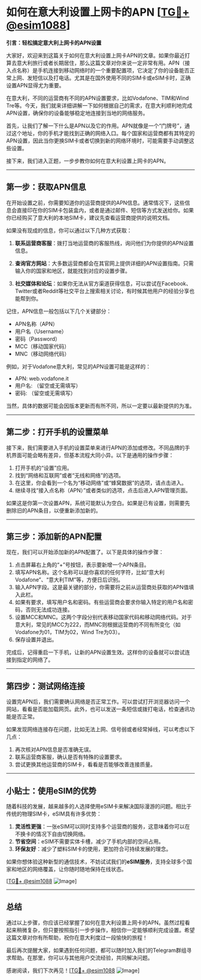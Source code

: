 # 如何在意大利设置上网卡的APN [[TG💪+ @esim1088](https://t.me/s/esim1088)]

**引言：轻松搞定意大利上网卡的APN设置**

大家好，欢迎来到这篇关于如何在意大利设置上网卡APN的文章。如果你最近打算去意大利旅行或者长期居住，那么这篇文章对你来说一定非常有用。APN（接入点名称）是手机连接到移动网络时的一个重要配置项，它决定了你的设备能否正常上网、发短信以及打电话。尤其是在国外使用不同的SIM卡或eSIM卡时，正确设置APN显得尤为重要。

在意大利，不同的运营商有不同的APN设置要求，比如Vodafone、TIM和Wind Tre等。今天，我们就来详细讲解一下如何根据自己的需求，在意大利顺利地完成APN设置，确保你的设备能够稳定地连接到当地的网络服务。

首先，让我们了解一下什么是APN以及它的作用。APN就像是一个“门牌号”，通过这个地址，你的手机才能找到正确的网络入口。每个国家和运营商都有其特定的APN设置，因此当你更换SIM卡或者切换到新的网络环境时，可能需要手动调整这些设置。

接下来，我们进入正题，一步步教你如何在意大利设置上网卡的APN。

---

## 第一步：获取APN信息

在开始设置之前，你需要知道你的运营商提供的APN信息。通常情况下，这些信息会直接印在你的SIM卡包装盒内，或者是通过邮件、短信等方式发送给你。如果你已经购买了意大利的本地SIM卡，建议先查看运营商提供的说明文档。

如果没有现成的信息，你可以通过以下几种方式获取：

1. **联系运营商客服**：拨打当地运营商的客服热线，询问他们为你提供的APN设置信息。
   
2. **查询官方网站**：大多数运营商都会在其官网上提供详细的APN设置指南。只需输入你的国家和地区，就能找到对应的设置步骤。

3. **社交媒体和论坛**：如果你无法从官方渠道获得信息，可以尝试在Facebook、Twitter或者Reddit等社交平台上搜索相关讨论，有时候其他用户的经验分享也能帮到你。

记住，APN信息一般包括以下几个关键部分：
- APN名称（APN）
- 用户名（Username）
- 密码（Password）
- MCC（移动国家代码）
- MNC（移动网络代码）

例如，对于Vodafone意大利，常见的APN设置可能是这样的：
- APN: web.vodafone.it
- 用户名: （留空或无需填写）
- 密码: （留空或无需填写）

当然，具体的数据可能会因版本更新而有所不同，所以一定要以最新提供的为准。

---

## 第二步：打开手机的设置菜单

接下来，我们需要进入手机的设置菜单来进行APN的添加或修改。不同品牌的手机界面可能会略有差异，但基本流程大同小异。以下是通用的操作步骤：

1. 打开手机的“设置”应用。
2. 找到“网络和互联网”或者“无线和网络”的选项。
3. 在这里，你会看到一个名为“移动网络”或“蜂窝数据”的选项，请点击进入。
4. 继续寻找“接入点名称（APN）”或者类似的选项，点击后进入APN管理页面。

如果这是你第一次设置APN，系统可能默认为空白。如果是已有设置，则需要先删除旧的APN条目，以便重新添加新的。

---

## 第三步：添加新的APN配置

现在，我们可以开始添加新的APN配置了。以下是具体的操作步骤：

1. 点击屏幕右上角的“+”号按钮，表示要新增一个APN条目。
2. 填写APN名称。这个名称可以是你喜欢的任何字符，比如“意大利Vodafone”、“意大利TIM”等，方便日后识别。
3. 输入APN字段。这是最关键的部分，你需要将之前从运营商处获取的APN值填入此栏。
4. 如果有要求，填写用户名和密码。有些运营商会要求你输入特定的用户名和密码，否则无法成功连接。
5. 设置MCC和MNC。这两个字段分别代表移动国家代码和移动网络代码。对于意大利，常见的MCC为222，而MNC则根据运营商的不同有所变化（如Vodafone为01，TIM为02，Wind Tre为03）。
6. 保存设置并退出。

完成后，记得重启一下手机，让新的APN设置生效。这样你的设备就可以尝试连接到指定的网络了。

---

## 第四步：测试网络连接

设置完APN后，我们需要确认网络是否正常工作。可以尝试打开浏览器访问一个网站，看看是否能加载网页。此外，也可以发送一条短信或拨打电话，检查通讯功能是否正常。

如果发现网络连接存在问题，比如无法上网、信号弱或者经常掉线，可以考虑以下几点：

1. 再次核对APN信息是否准确无误。
2. 联系运营商客服，确认是否有特殊的设置要求。
3. 尝试更换其他运营商的SIM卡，看看是否能够改善连接质量。

---

## 小贴士：使用eSIM的优势

随着科技的发展，越来越多的人选择使用eSIM卡来解决国际漫游的问题。相比于传统的物理SIM卡，eSIM具有许多优势：

1. **灵活性更强**：一张eSIM可以同时支持多个运营商的服务，这意味着你可以在不换卡的情况下自由切换网络。
2. **节省空间**：eSIM不需要实体卡槽，减少了手机内部的空间占用。
3. **环保友好**：减少了塑料SIM卡的使用，更加符合可持续发展的理念。

如果你想体验这种新型的通信技术，不妨试试我们的**eSIM服务**，支持全球多个国家和地区的网络覆盖，让你随时随地保持在线状态。

[[TG💪+ @esim1088](https://t.me/s/esim1088) ![Image](https://i.postimg.cc/4NQfJmqS/Snipaste-2025-05-13-00-14-12.png)]

---

## 总结

通过以上步骤，你应该已经掌握了如何在意大利设置上网卡的APN。虽然过程看起来稍微复杂，但只要按照指引一步步操作，相信你一定能够顺利完成设置。希望这篇文章对你有所帮助，祝你在意大利度过一段愉快的旅程！

最后再次提醒大家，如果遇到任何问题，都可以随时加入我们的Telegram群组寻求帮助。在那里，你可以与其他用户交流经验，共同解决问题。

感谢阅读，我们下次再见！[[TG💪+ @esim1088](https://t.me/s/esim1088) ![Image](https://i.postimg.cc/4NQfJmqS/Snipaste-2025-05-13-00-14-12.png)]